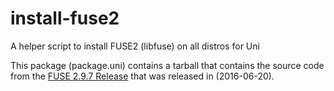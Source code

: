 # install-fuse2
A helper script to install FUSE2 (libfuse) on all distros for Uni

This package (package.uni) contains a tarball that contains the source code from the [FUSE 2.9.7 Release](https://github.com/libfuse/libfuse/releases/tag/fuse-2.9.7)
that was released in (2016-06-20).
